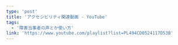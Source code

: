 ```yaml
---
type: 'post'
title: 'アクセシビリティ関連動画 - YouTube'
tags:
  - '障害当事者の声とか使い方'
link: 'https://www.youtube.com/playlist?list=PL494CD0524117D53B'
---
```

